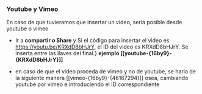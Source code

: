 ### Youtube y Vimeo

En caso de que tuvieramos que insertar un video, seria posible desde youtube o vimeo


- Ir a **compartir o Share** y Si el código para insertar el video es https://youtu.be/KRXdD8bHJrY, el ID del video es KRXdD8bHJrY. Se inserta entre las llaves del final.} **ejemplo [[youtube-{16by9}-{KRXdD8bHJrY}]]**

- en caso de que el video proceda de vimeo y no de youtube, se haria de la siguiente manera
[[vimeo-{16by9}-{46167294}]]
osea, cambiando youtube por vimeo e introduciendo el ID correspondiente
